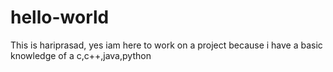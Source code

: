 # hello-world
This is hariprasad,
yes iam here to work on a project because  i have a basic knowledge of a c,c++,java,python 

